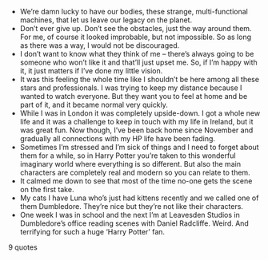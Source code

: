  - We’re damn lucky to have our bodies, these strange, multi-functional machines, that let us leave our legacy on the planet.
 - Don’t ever give up. Don’t see the obstacles, just the way around them. For me, of course it looked improbable, but not impossible. So as long as there was a way, I would not be discouraged.
 - I don’t want to know what they think of me – there’s always going to be someone who won’t like it and that’ll just upset me. So, if I’m happy with it, it just matters if I’ve done my little vision.
 - It was this feeling the whole time like I shouldn’t be here among all these stars and professionals. I was trying to keep my distance because I wanted to watch everyone. But they want you to feel at home and be part of it, and it became normal very quickly.
 - While I was in London it was completely upside-down. I got a whole new life and it was a challenge to keep in touch with my life in Ireland, but it was great fun. Now though, I’ve been back home since November and gradually all connections with my HP life have been fading.
 - Sometimes I’m stressed and I’m sick of things and I need to forget about them for a while, so in Harry Potter you’re taken to this wonderful imaginary world where everything is so different. But also the main characters are completely real and modern so you can relate to them.
 - It calmed me down to see that most of the time no-one gets the scene on the first take.
 - My cats I have Luna who’s just had kittens recently and we called one of them Dumbledore. They’re nice but they’re not like their characters.
 - One week I was in school and the next I’m at Leavesden Studios in Dumbledore’s office reading scenes with Daniel Radcliffe. Weird. And terrifying for such a huge ‘Harry Potter’ fan.

9 quotes